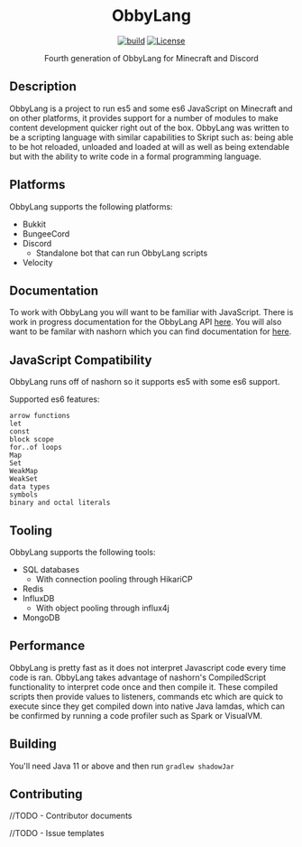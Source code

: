 <div align="center">
<h1>ObbyLang</h1>


[![build](https://github.com/ClubObsidian/ObbyLang/actions/workflows/build.yml/badge.svg)](https://github.com/ClubObsidian/ObbyLang/actions/workflows/build.yml)
[![License](https://img.shields.io/badge/license-GPL-blue)](https://github.com/ClubObsidian/ObbyLang/blob/master/LICENSE)

Fourth generation of ObbyLang for Minecraft and Discord
</div>

## Description

ObbyLang is a project to run es5 and some es6 JavaScript on Minecraft and on other platforms, it provides support for a number of modules to make content development quicker right out of the box. ObbyLang was written to be a scripting language with similar capabilities to Skript such as: being able to be hot reloaded, unloaded and loaded at will as well as being extendable but with the ability to write code in a formal programming language.

## Platforms

ObbyLang supports the following platforms:
* Bukkit
* BungeeCord
* Discord
  * Standalone bot that can run ObbyLang scripts
* Velocity

## Documentation

To work with ObbyLang you will want to be familiar with JavaScript. There is work in progress documentation for the ObbyLang API [here](https://clubobsidian.gitbook.io/obbylang/). You will also want to be familar with nashorn which you can find documentation for [here](https://wiki.openjdk.java.net/display/Nashorn/Nashorn+extensions).

## JavaScript Compatibility

ObbyLang runs off of nashorn so it supports es5 with some es6 support.

Supported es6 features:
```
arrow functions
let
const
block scope
for..of loops
Map
Set
WeakMap
WeakSet
data types
symbols
binary and octal literals
```

## Tooling

ObbyLang supports the following tools:
* SQL databases
  * With connection pooling through HikariCP
* Redis
* InfluxDB
  * With object pooling through influx4j
* MongoDB

## Performance

ObbyLang is pretty fast as it does not interpret Javascript code every time code is ran. ObbyLang takes advantage of nashorn's CompiledScript functionality to interpret code once and then compile it. These compiled scripts then provide values to listeners, commands etc which are quick to execute since they get compiled down into native Java lamdas, which can be confirmed by running a code profiler such as Spark or VisualVM.

## Building

You'll need Java 11 or above and then run `gradlew shadowJar`

## Contributing

//TODO - Contributor documents

//TODO - Issue templates
